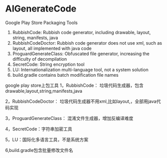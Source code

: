 # AIGenerateCode


Google Play Store Packaging Tools
1. RubbishCode: Rubbish code generator, including drawable, layout, string, manifests, java
2. RubbishCodeDoctor: Rubbish code generator does not use xml, such as layout, all implemented with java code
3. ProguardGenerateClass: Obfuscated file generator, increasing the difficulty of decompilation
4. SecretCode: String encryption tool
5. LU: Internationalization multi-language tool, not a system solution
6. build.gradle contains batch modification file names



google play store上包工具
1，RubbishCode： 垃圾代码生成器，包含drawable,layout,string,manifests,java

2，RubbishCodeDoctor： 垃圾代码生成器不用xml,比如layout,，全部用java代码实现

3，ProguardGenerateClass： 混淆文件生成器，增加反编译难度

4，SecretCode：字符串加密工具

5，LU：国际化多语言工具，不是系统方案

6,build.gradle包含批量修改文件名
